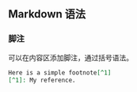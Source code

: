 ## Markdown 语法

### 脚注

可以在内容区添加脚注，通过括号语法。

```md
Here is a simple footnote[^1]
[^1]: My reference.
```
